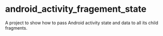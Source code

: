 # android_activity_fragement_state
A project to show how to pass Android activity state and data to all its child fragments.
